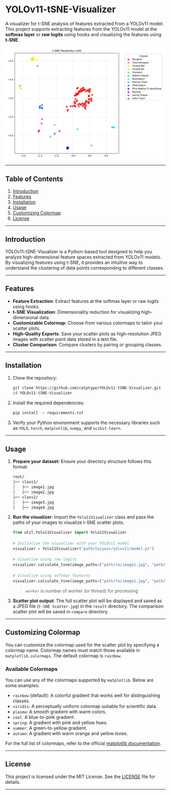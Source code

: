 # YOLOv11-tSNE-Visualizer

A visualizer for t-SNE analysis of features extracted from a YOLOv11 model. This project supports extracting features from the YOLOv11 model at the **softmax layer** or **raw logits** using hooks and visualizing the features using **t-SNE**.

![Scatter Plot Example](<result/t-SNE Scatter.jpg>)

---

## Table of Contents
1. [Introduction](#introduction)
2. [Features](#features)
3. [Installation](#installation)
4. [Usage](#usage)
5. [Customizing Colormap](#customizing-colormap)
6. [License](#license)

---

## Introduction

YOLOv11-tSNE-Visualizer is a Python-based tool designed to help you analyze high-dimensional feature spaces extracted from YOLOv11 models. By visualizing features using t-SNE, it provides an intuitive way to understand the clustering of data points corresponding to different classes.

---

## Features

- **Feature Extraction**: Extract features at the softmax layer or raw logits using hooks.
- **t-SNE Visualization**: Dimensionality reduction for visualizing high-dimensional data.
- **Customizable Colormap**: Choose from various colormaps to tailor your scatter plots.
- **High-Quality Exports**: Save your scatter plots as high-resolution JPEG images with scatter point data stored in a text file.
- **Cluster Comparison**: Compare clusters by pairing or grouping classes.

---

## Installation

1. Clone the repository:
   ```bash
   git clone https://github.com/catptype/YOLOv11-tSNE-Visualizer.git
   cd YOLOv11-tSNE-Visualizer
   ```

2. Install the required dependencies:
   ```bash
   pip install -r requirements.txt
   ```

3. Verify your Python environment supports the necessary libraries such as `YOLO`, `torch`, `matplotlib`, `numpy`, and `scikit-learn`.

---

## Usage

1. **Prepare your dataset**:
   Ensure your directory structure follows this format:
   ```
   root/
   ├── class1/
   │   ├── image1.jpg
   │   ├── image2.jpg
   ├── class2/
   │   ├── image3.jpg
   │   ├── image4.jpg
   ```

2. **Run the visualizer**:
   Import the `Yolo11Visualizer` class and pass the paths of your images to visualize t-SNE scatter plots.

   ```python
   from util.Yolo11Visualizer import Yolo11Visualizer

   # Initialize the visualizer with your YOLOv11 model
   visualizer = Yolo11Visualizer("path/to/your/yolov11/model.pt")

   # Visualize using raw logits
   visualizer.calculate_tsne(image_paths=["path/to/image1.jpg", "path/to/image2.jpg"], perplexity=30, logit=True, worker=8)

   # Visualize using softmax features
   visualizer.calculate_tsne(image_paths=["path/to/image1.jpg", "path/to/image2.jpg"], perplexity=30, logit=False, worker=8)
   ```
   > `worker` is number of worker (or thread) for processing

3. **Scatter plot output**:
   The full scatter plot will be displayed and saved as a JPEG file (`t-SNE Scatter.jpg`) in the `result` directory.
   The comparison scatter plot will be saved in `compare` directory.

---

## Customizing Colormap

You can customize the colormap used for the scatter plot by specifying a colormap name. Colormap names must match those available in `matplotlib.colormaps`. The default colormap is `rainbow`.

### Available Colormaps

You can use any of the colormaps supported by `matplotlib`. Below are some examples:

- `rainbow` (default): A colorful gradient that works well for distinguishing classes.
- `viridis`: A perceptually uniform colormap suitable for scientific data.
- `plasma`: A smooth gradient with warm colors.
- `cool`: A blue-to-pink gradient.
- `spring`: A gradient with pink and yellow hues.
- `summer`: A green-to-yellow gradient.
- `autumn`: A gradient with warm orange and yellow tones.

For the full list of colormaps, refer to the official [matplotlib documentation](https://matplotlib.org/stable/tutorials/colors/colormaps.html).

---

## License

This project is licensed under the MIT License. See the [LICENSE](LICENSE) file for details.

---